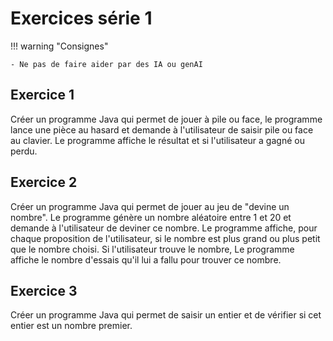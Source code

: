 # Exercices série 1

!!! warning "Consignes"

    - Ne pas de faire aider par des IA ou genAI

## Exercice 1

Créer un programme Java qui permet de jouer à pile ou face, le programme lance une pièce au hasard et demande à l'utilisateur de saisir pile ou face au clavier. Le programme affiche le résultat et si l'utilisateur a gagné ou perdu.

## Exercice 2

Créer un programme Java qui permet de jouer au jeu de "devine un nombre". Le programme génère un nombre aléatoire entre 1 et 20 et demande à l'utilisateur de deviner ce nombre. Le programme affiche, pour chaque proposition de l'utilisateur, si le nombre est plus grand ou plus petit que le nombre choisi. Si l'utilisateur trouve le nombre, Le programme affiche le nombre d'essais qu'il lui a fallu pour trouver ce nombre.

## Exercice 3

Créer un programme Java qui permet de saisir un entier et de vérifier si cet entier est un nombre premier.
